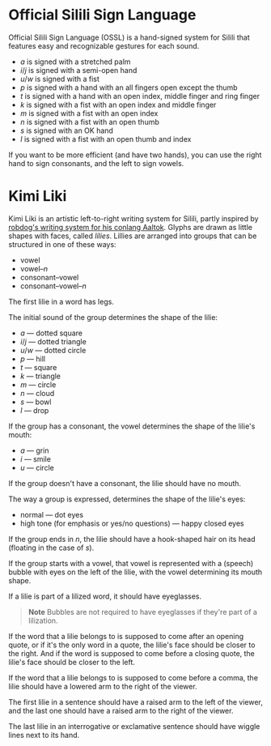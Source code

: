 # Official Silili Sign Language

Official Silili Sign Language (OSSL) is a hand-signed system for Silili that features easy and recognizable gestures for each sound.

- *a* is signed with a stretched palm
- *i*/*j* is signed with a semi-open hand
- *u*/*w* is signed with a fist
- *p* is signed with a hand with an all fingers open except the thumb
- *t* is signed with a hand with an open index, middle finger and ring finger
- *k* is signed with a fist with an open index and middle finger
- *m* is signed with a fist with an open index
- *n* is signed with a fist with an open thumb
- *s* is signed with an OK hand
- *l* is signed with a fist with an open thumb and index

If you want to be more efficient (and have two hands), you can use the right hand to sign consonants, and the left to sign vowels.

# Kimi Liki

Kimi Liki is an artistic left-to-right writing system for Silili, partly inspired by [robdog's writing system for his conlang Aaltok](https://www.youtube.com/watch?v=aBKsVwo62mM). Glyphs are drawn as little shapes with faces, called *lilies*. Lillies are arranged into groups that can be structured in one of these ways:

- vowel
- vowel–*n*
- consonant–vowel
- consonant–vowel–*n*

The first lilie in a word has legs.

The initial sound of the group determines the shape of the lilie:

- *a* — dotted square
- *i*/*j* — dotted triangle
- *u*/*w* — dotted circle
- *p* — hill
- *t* — square
- *k* — triangle
- *m* — circle
- *n* — cloud
- *s* — bowl
- *l* — drop

If the group has a consonant, the vowel determines the shape of the lilie's mouth:

- *a* — grin
- *i* — smile
- *u* — circle

If the group doesn't have a consonant, the lilie should have no mouth.

The way a group is expressed, determines the shape of the lilie's eyes:

- normal — dot eyes
- high tone (for emphasis or yes/no questions) — happy closed eyes

If the group ends in *n*, the lilie should have a hook-shaped hair on its head (floating in the case of *s*).

If the group starts with a vowel, that vowel is represented with a (speech) bubble with eyes on the left of the lilie, with the vowel determining its mouth shape.

If a lilie is part of a lilized word, it should have eyeglasses.

> **Note** Bubbles are not required to have eyeglasses if they're part of a lilization.

If the word that a lilie belongs to is supposed to come after an opening quote, or if it's the only word in a quote, the lilie's face should be closer to the right. And if the word is supposed to come before a closing quote, the lilie's face should be closer to the left.

If the word that a lilie belongs to is supposed to come before a comma, the lilie should have a lowered arm to the right of the viewer.

The first lilie in a sentence should have a raised arm to the left of the viewer, and the last one should have a raised arm to the right of the viewer.

The last lilie in an interrogative or exclamative sentence should have wiggle lines next to its hand.

<!--
**Example:**

*man lili Pita ija lusi anun aja saja "timi jasa"?*

![](https://github-production-user-asset-6210df.s3.amazonaws.com/35694451/241256882-cf2c8d79-4b39-48c1-bc80-2aefd5e87752.png)
-->